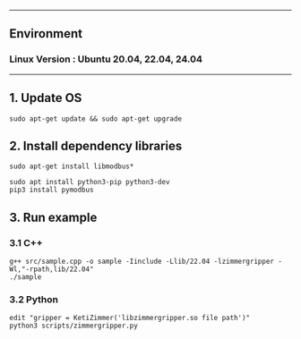 ***
## Environment

### Linux Version : Ubuntu 20.04, 22.04, 24.04
***

## 1. Update OS
~~~
sudo apt-get update && sudo apt-get upgrade
~~~

## 2. Install dependency libraries
~~~
sudo apt-get install libmodbus*

sudo apt install python3-pip python3-dev
pip3 install pymodbus
~~~

## 3. Run example
### 3.1 C++
~~~
g++ src/sample.cpp -o sample -Iinclude -Llib/22.04 -lzimmergripper -Wl,"-rpath,lib/22.04"
./sample
~~~
###

### 3.2 Python
~~~
edit "gripper = KetiZimmer('libzimmergripper.so file path')"
python3 scripts/zimmergripper.py
~~~
###